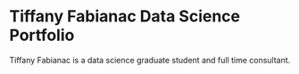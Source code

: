 # Tiffany Fabianac Data Science Portfolio

Tiffany Fabianac is a data science graduate student and full time consultant. 
